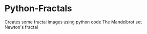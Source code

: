 # Python-Fractals
Creates some fractal images using python code 
The Mandelbrot set
Newton's fractal
